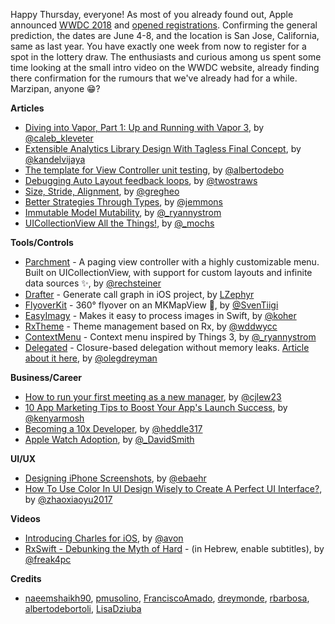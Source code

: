 Happy Thursday, everyone! As most of you already found out, Apple announced [WWDC 2018](https://developer.apple.com/wwdc) and [opened registrations](https://developer.apple.com/news/?id=03132018a). Confirming the general prediction, the dates are June 4-8, and the location is San Jose, California, same as last year. You have exactly one week from now to register for a spot in the lottery draw. The enthusiasts and curious among us spent some time looking at the small intro video on the WWDC website, already finding there confirmation for the rumours that we've already had for a while. Marzipan, anyone 😁?

**Articles**

* [Diving into Vapor, Part 1: Up and Running with Vapor 3](https://medium.com/@caleb.kleveter/diving-into-vapor-part-1-up-and-running-with-vapor-3-edab3c79aab9), by [@caleb_kleveter](https://twitter.com/caleb_kleveter)
* [Extensible Analytics Library Design With Tagless Final Concept](https://kandelvijaya.com/2018/03/11/extensibleanalyticslibrarydesign/), by [@kandelvijaya](https://twitter.com/kandelvijaya)
* [The template for View Controller unit testing](https://albertodebortoli.com/2018/03/12/easy-view-controller-unit-testing/), by [@albertodebo](https://twitter.com/albertodebo) 
* [Debugging Auto Layout feedback loops](https://www.hackingwithswift.com/articles/59/debugging-auto-layout-feedback-loops), by [@twostraws](https://twitter.com/twostraws)
* [Size, Stride, Alignment](https://swiftunboxed.com/internals/size-stride-alignment/), by [@gregheo](https://twitter.com/gregheo)
* [Better Strategies Through Types](http://www.figure.ink/blog/2018/3/11/better-strategies-through-types), by [@jemmons](https://twitter.com/jemmons)
* [Immutable Model Mutability](https://blog.githawk.com/2018/03/08/Immutable-Model-Mutability.html), by [@_ryannystrom](https://twitter.com/_ryannystrom)
* [UICollectionView All the Things!](https://pspdfkit.com/blog/2018/uicollectionview-all-the-things/), by [@_mochs](https://twitter.com/_mochs)

**Tools/Controls**

* [Parchment](https://github.com/rechsteiner/Parchment) - A paging view controller with a highly customizable menu. Built on UICollectionView, with support for custom layouts and infinite data sources ✨, by [@rechsteiner](http://twitter.com/rechsteiner)
* [Drafter](https://github.com/L-Zephyr/Drafter#english-version) - Generate call graph in iOS project, by [LZephyr](https://github.com/L-Zephyr)
* [FlyoverKit](https://github.com/SvenTiigi/FlyoverKit) - 360° flyover on an MKMapView 🚁, by [@SvenTiigi](https://twitter.com/SvenTiigi)
* [EasyImagy](https://github.com/koher/EasyImagy) - Makes it easy to process images in Swift, by [@koher](https://github.com/koher)
* [RxTheme](https://github.com/wddwycc/RxTheme) - Theme management based on Rx, by [@wddwycc](https://twitter.com/wddwycc)
* [ContextMenu](https://github.com/GitHawkApp/ContextMenu) - Context menu inspired by Things 3, by [@_ryannystrom](https://twitter.com/_ryannystrom)
* [Delegated](https://github.com/dreymonde/Delegated) - Closure-based delegation without memory leaks. [Article about it here](https://medium.com/anysuggestion/preventing-memory-leaks-with-swift-compile-time-safety-49b845df4dc6), by [@olegdreyman](https://twitter.com/olegdreyman)

**Business/Career**

* [How to run your first meeting as a new manager](https://m.signalvnoise.com/how-to-run-your-first-meeting-as-a-new-manager-84aaef872c1b), by [@cjlew23](https://twitter.com/cjlew23)
* [10 App Marketing Tips to Boost Your App's Launch Success](https://savvyapps.com/blog/10-app-marketing-tips-to-boost-your-apps-launch-success), by [@kenyarmosh](https://twitter.com/kenyarmosh)
* [Becoming a 10x Developer](https://kateheddleston.com/blog/becoming-a-10x-developer), by [@heddle317](https://twitter.com/heddle317)
* [Apple Watch Adoption](https://david-smith.org/blog/2018/03/14/apple-watch-series-3-adoption/), by [@_DavidSmith](http://twitter.com/_DavidSmith)

**UI/UX**

* [Designing iPhone Screenshots](https://applypixels.com/designing-screenshots-for-iphone/), by [@ebaehr](https://twitter.com/ebaehr)
* [How To Use Color In UI Design Wisely to Create A Perfect UI Interface?](http://cherryhappygirl.blogspot.ro/2018/03/how-to-use-color-in-ui-design-wisely-to.html), by [@zhaoxiaoyu2017](https://twitter.com/zhaoxiaoyu2017)

**Videos**

* [Introducing Charles for iOS](https://www.youtube.com/watch?v=RWotEyTeJhc), by [@avon](https://twitter.com/avon)
* [RxSwift - Debunking the Myth of Hard](https://www.youtube.com/watch?v=I-npe1z6HbA) - (in Hebrew, enable subtitles), by [@freak4pc](https://twitter.com/freak4pc)

**Credits**

* [naeemshaikh90](https://github.com/naeemshaikh90), [pmusolino](https://github.com/Codeido), [FranciscoAmado](https://github.com/FranciscoAmado), [dreymonde](https://github.com/dreymonde), [rbarbosa](https://github.com/rbarbosa), [albertodebortoli](https://github.com/albertodebortoli), [LisaDziuba](https://github.com/LisaDziuba)
